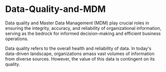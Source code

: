 # Data-Quality-and-MDM

Data quality and Master Data Management (MDM) play crucial roles in ensuring the integrity, accuracy, and reliability of organizational information, serving as the bedrock for informed decision-making and efficient business operations.

Data quality refers to the overall health and reliability of data. In today's data-driven landscape, organizations amass vast volumes of information from diverse sources. However, the value of this data is contingent on its quality. 
